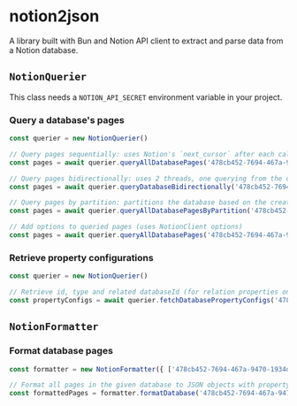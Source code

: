 # notion2json

A library built with Bun and Notion API client to extract and parse data from a Notion database.

## `NotionQuerier`

This class needs a `NOTION_API_SECRET` environment variable in your project.

### Query a database's pages

```typescript
const querier = new NotionQuerier()

// Query pages sequentially: uses Notion's `next_cursor` after each call
const pages = await querier.queryAllDatabasePages('478cb452-7694-467a-9470-1934dc35ca87')

// Query pages bidirectionally: uses 2 threads, one querying from the oldest created page upward and one from the most recent page downward
const pages = await querier.queryDatabaseBidirectionally('478cb452-7694-467a-9470-1934dc35ca87')

// Query pages by partition: partitions the database based on the creation date and queries all segments concurrently
const pages = await querier.queryAllDatabasePagesByPartition('478cb452-7694-467a-9470-1934dc35ca87', { decreaseRatio: 2, count: 10 })

// Add options to queried pages (uses NotionClient options)
const pages = await querier.queryAllDatabasePages('478cb452-7694-467a-9470-1934dc35ca87', { filter_properties: ['%3BVB%3D', '%3Caie'] })
```

### Retrieve property configurations

```typescript
const querier = new NotionQuerier()

// Retrieve id, type and related databaseId (for relation properties only) of every propery in the database
const propertyConfigs = await querier.fetchDatabasePropertyConfigs('478cb452-7694-467a-9470-1934dc35ca87')
```

## `NotionFormatter`

### Format database pages

```typescript
const formatter = new NotionFormatter({ ['478cb452-7694-467a-9470-1934dc35ca87']: { pages, propertyConfigs } })

// Format all pages in the given database to JSON objects with property ids as keys and property content as values
const formattedPages = formatter.formatDatabase('478cb452-7694-467a-9470-1934dc35ca87')
```
